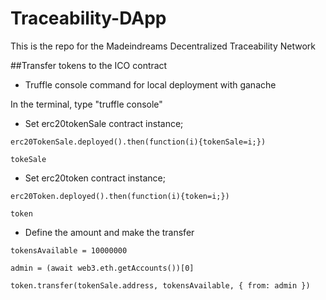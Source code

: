 # Traceability-DApp
This is the repo for the Madeindreams Decentralized Traceability Network


##Transfer tokens to the ICO contract

- Truffle console command for local deployment with ganache

In the terminal, type "truffle console"

- Set erc20tokenSale contract instance;

```erc20TokenSale.deployed().then(function(i){tokenSale=i;})```

```tokeSale```

- Set erc20token contract instance;

```erc20Token.deployed().then(function(i){token=i;})```

```token```

- Define the amount and make the transfer

```tokensAvailable = 10000000```

```admin = (await web3.eth.getAccounts())[0]```

```token.transfer(tokenSale.address, tokensAvailable, { from: admin })```